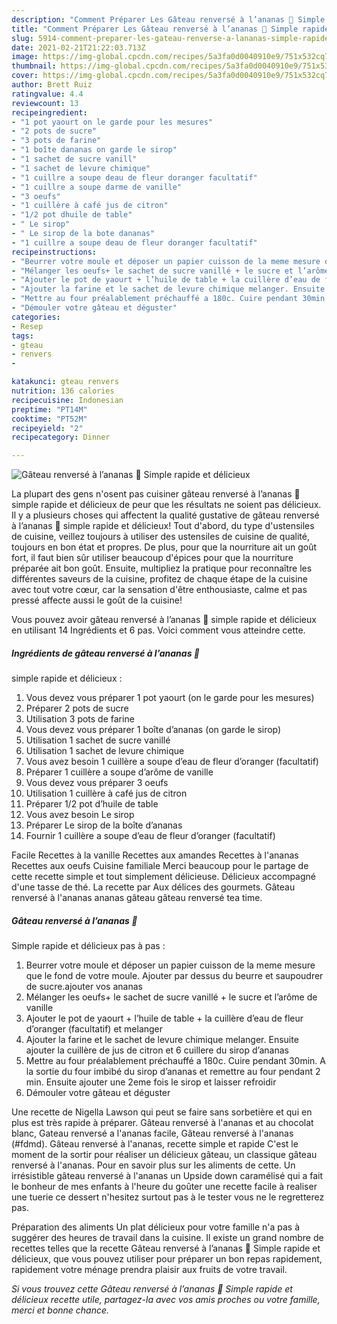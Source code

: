```yaml
---
description: "Comment Préparer Les Gâteau renversé à l’ananas 🍍 Simple rapide et délicieux"
title: "Comment Préparer Les Gâteau renversé à l’ananas 🍍 Simple rapide et délicieux"
slug: 5914-comment-preparer-les-gateau-renverse-a-lananas-simple-rapide-et-delicieux
date: 2021-02-21T21:22:03.713Z
image: https://img-global.cpcdn.com/recipes/5a3fa0d0040910e9/751x532cq70/gateau-renverse-a-lananas-🍍-simple-rapide-et-delicieux-photo-principale-de-la-recette.jpg
thumbnail: https://img-global.cpcdn.com/recipes/5a3fa0d0040910e9/751x532cq70/gateau-renverse-a-lananas-🍍-simple-rapide-et-delicieux-photo-principale-de-la-recette.jpg
cover: https://img-global.cpcdn.com/recipes/5a3fa0d0040910e9/751x532cq70/gateau-renverse-a-lananas-🍍-simple-rapide-et-delicieux-photo-principale-de-la-recette.jpg
author: Brett Ruiz
ratingvalue: 4.4
reviewcount: 13
recipeingredient:
- "1 pot yaourt on le garde pour les mesures"
- "2 pots de sucre"
- "3 pots de farine"
- "1 boîte dananas on garde le sirop"
- "1 sachet de sucre vanill"
- "1 sachet de levure chimique"
- "1 cuillre a soupe deau de fleur doranger facultatif"
- "1 cuillre a soupe darme de vanille"
- "3 oeufs"
- "1 cuillère à café jus de citron"
- "1/2 pot dhuile de table"
- " Le sirop"
- " Le sirop de la bote dananas"
- "1 cuillre a soupe deau de fleur doranger facultatif"
recipeinstructions:
- "Beurrer votre moule et déposer un papier cuisson de la meme mesure que le fond de votre moule. Ajouter par dessus du beurre et saupoudrer de sucre.ajouter vos ananas"
- "Mélanger les oeufs+ le sachet de sucre vanillé + le sucre et l’arôme de vanille"
- "Ajouter le pot de yaourt + l’huile de table + la cuillère d’eau de fleur d’oranger (facultatif) et melanger"
- "Ajouter la farine et le sachet de levure chimique melanger. Ensuite ajouter la cuillère de jus de citron et 6 cuillere du sirop d’ananas"
- "Mettre au four préalablement préchauffé a 180c. Cuire pendant 30min. A la sortie du four imbibé du sirop d’ananas et remettre au four pendant 2 min. Ensuite ajouter une 2eme fois le sirop et laisser refroidir"
- "Démouler votre gâteau et déguster"
categories:
- Resep
tags:
- gteau
- renvers
- 

katakunci: gteau renvers  
nutrition: 136 calories
recipecuisine: Indonesian
preptime: "PT14M"
cooktime: "PT52M"
recipeyield: "2"
recipecategory: Dinner

---
```



![Gâteau renversé à l’ananas 🍍
Simple rapide et délicieux](https://img-global.cpcdn.com/recipes/5a3fa0d0040910e9/751x532cq70/gateau-renverse-a-lananas-🍍-simple-rapide-et-delicieux-photo-principale-de-la-recette.jpg)

La plupart des gens n'osent pas cuisiner gâteau renversé à l’ananas 🍍
simple rapide et délicieux de peur que les résultats ne soient pas délicieux. Il y a plusieurs choses qui affectent la qualité gustative de gâteau renversé à l’ananas 🍍
simple rapide et délicieux! Tout d'abord, du type d'ustensiles de cuisine, veillez toujours à utiliser des ustensiles de cuisine de qualité, toujours en bon état et propres. De plus, pour que la nourriture ait un goût fort, il faut bien sûr utiliser beaucoup d'épices pour que la nourriture préparée ait bon goût. Ensuite, multipliez la pratique pour reconnaître les différentes saveurs de la cuisine, profitez de chaque étape de la cuisine avec tout votre cœur, car la sensation d'être enthousiaste, calme et pas pressé affecte aussi le goût de la cuisine!

<!--inarticleads1-->

Vous pouvez avoir gâteau renversé à l’ananas 🍍
simple rapide et délicieux en utilisant 14 Ingrédients et 6 pas. Voici comment vous atteindre cette.

##### Ingrédients de gâteau renversé à l’ananas 🍍
simple rapide et délicieux :

1. Vous devez vous préparer 1 pot yaourt (on le garde pour les mesures)
1. Préparer 2 pots de sucre
1. Utilisation 3 pots de farine
1. Vous devez vous préparer 1 boîte d’ananas (on garde le sirop)
1. Utilisation 1 sachet de sucre vanillé
1. Utilisation 1 sachet de levure chimique
1. Vous avez besoin 1 cuillère a soupe d’eau de fleur d’oranger (facultatif)
1. Préparer 1 cuillère a soupe d’arôme de vanille
1. Vous devez vous préparer 3 oeufs
1. Utilisation 1 cuillère à café jus de citron
1. Préparer 1/2 pot d’huile de table
1. Vous avez besoin  Le sirop
1. Préparer  Le sirop de la boîte d’ananas
1. Fournir 1 cuillère a soupe d’eau de fleur d’oranger (facultatif)


Facile Recettes à la vanille Recettes aux amandes Recettes à l&#39;ananas Recettes aux oeufs Cuisine familiale Merci beaucoup pour le partage de cette recette simple et tout simplement délicieuse. Délicieux accompagné d&#39;une tasse de thé. La recette par Aux délices des gourmets. Gâteau renversé à l&#39;ananas ananas gâteau gâteau renversé tea time. 

<!--inarticleads2-->

##### Gâteau renversé à l’ananas 🍍
Simple rapide et délicieux pas à pas :

1. Beurrer votre moule et déposer un papier cuisson de la meme mesure que le fond de votre moule. Ajouter par dessus du beurre et saupoudrer de sucre.ajouter vos ananas
1. Mélanger les oeufs+ le sachet de sucre vanillé + le sucre et l’arôme de vanille
1. Ajouter le pot de yaourt + l’huile de table + la cuillère d’eau de fleur d’oranger (facultatif) et melanger
1. Ajouter la farine et le sachet de levure chimique melanger. Ensuite ajouter la cuillère de jus de citron et 6 cuillere du sirop d’ananas
1. Mettre au four préalablement préchauffé a 180c. Cuire pendant 30min. A la sortie du four imbibé du sirop d’ananas et remettre au four pendant 2 min. Ensuite ajouter une 2eme fois le sirop et laisser refroidir
1. Démouler votre gâteau et déguster


Une recette de Nigella Lawson qui peut se faire sans sorbetière et qui en plus est très rapide à préparer. Gâteau renversé à l&#39;ananas et au chocolat blanc, Gateau renversé a l&#39;ananas facile, Gâteau renversé à l&#39;ananas (#fdmd). Gâteau renversé à l&#39;ananas, recette simple et rapide C&#39;est le moment de la sortir pour réaliser un délicieux gâteau, un classique gâteau renversé à l&#39;ananas. Pour en savoir plus sur les aliments de cette. Un irrésistible gâteau renversé à l&#39;ananas un Upside down caramélisé qui a fait le bonheur de mes enfants à l&#39;heure du goûter une recette facile à realiser une tuerie ce dessert n&#39;hesitez surtout pas à le tester vous ne le regretterez pas. 

<!--inarticleads1-->

<p>
Préparation des aliments Un plat délicieux pour votre famille n'a pas à suggérer des heures de travail dans la cuisine. Il existe un grand nombre de recettes telles que la recette Gâteau renversé à l’ananas 🍍
Simple rapide et délicieux, que vous pouvez utiliser pour préparer un bon repas rapidement, rapidement votre ménage prendra plaisir aux fruits de votre travail.
</p>

<p>
<i>Si vous trouvez cette Gâteau renversé à l’ananas 🍍
Simple rapide et délicieux recette utile, partagez-la avec vos amis proches ou votre famille, merci et bonne chance.</i>
</p>
